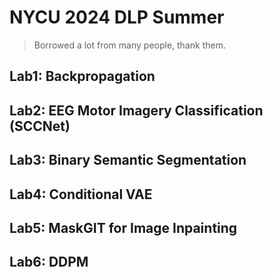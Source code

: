 # NYCU 2024 DLP Summer

> Borrowed a lot from many people, thank them.

## Lab1: Backpropagation
## Lab2: EEG Motor Imagery Classification (SCCNet)
## Lab3: Binary Semantic Segmentation
## Lab4: Conditional VAE
## Lab5: MaskGIT for Image Inpainting
## Lab6: DDPM